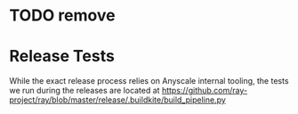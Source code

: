 # TODO remove

# Release Tests
While the exact release process relies on Anyscale internal tooling, the tests we run during the releases are located at <https://github.com/ray-project/ray/blob/master/release/.buildkite/build_pipeline.py>
